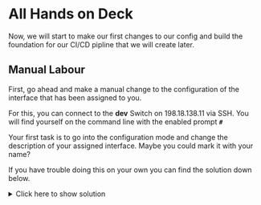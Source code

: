 # All Hands on Deck
Now, we will start to make our first changes to our config and build the foundation for our CI/CD pipline that we will create later.

## Manual Labour
First, go ahead and make a manual change to the configuration of the interface that has been assigned to you.

For this, you can connect to the **dev** Switch on 198.18.138.11 via SSH. 
You will find yourself on the command line with the enabled prompt **`#`**

Your first task is to go into the configuration mode and change the description of your assigned interface. Maybe you could mark it with your name?

If you have trouble doing this on your own you can find the solution down below.
<details>

<summary>Click here to show solution</summary>
  
  ```bash linenums="1" title="Manual Configuration Example"
      Cat9kv-01#

      # Let's check the current interface config

      Cat9kv-01#sh run | section interface
      interface GigabitEthernet0/0
        vrf forwarding Mgmt-vrf
        ip dhcp client client-id GigabitEthernet0/0
        ip address dhcp
        negotiation auto
      interface GigabitEthernet1/0/1
      interface GigabitEthernet1/0/2
      interface GigabitEthernet1/0/3
      ...

      Cat9kv-01#
      Cat9kv-01#conf t
      Cat9kv-01(config)#interface GigabitEthernet 1/0/1 
      Cat9kv-01(config-if)#description Configured manually by frewagne
      Cat9kv-01(config-if)#end

      # Now check the config of the interfaces again

      Cat9kv-01#sh run | section interface
      interface GigabitEthernet0/0
        vrf forwarding Mgmt-vrf
        ip dhcp client client-id GigabitEthernet0/0
        ip address dhcp
        negotiation auto
      interface GigabitEthernet1/0/1
        description Configured manually by frewagne
      interface GigabitEthernet1/0/2
      interface GigabitEthernet1/0/3
      ...
  ```

</details>
